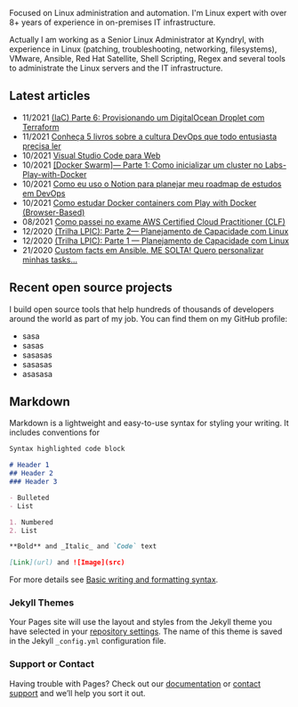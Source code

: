 Focused on Linux administration and automation. I'm Linux expert with over 8+ years of experience in on-premises IT infrastructure. 

Actually I am working as a Senior Linux Administrator at Kyndryl, with experience in Linux (patching, troubleshooting, networking, filesystems), VMware, Ansible, Red Hat Satellite, Shell Scripting, Regex and several tools to administrate the Linux servers and the IT infrastructure.


## Latest articles

- 11/2021 [(IaC) Parte 6: Provisionando um DigitalOcean Droplet com Terraform](https://amauryborgesouza.medium.com/iac-parte-6-provisionando-um-digitalocean-droplet-com-terraform-120d232d0bba)
- 11/2021 [Conheça 5 livros sobre a cultura DevOps que todo entusiasta precisa ler](https://amauryborgesouza.medium.com/conhe%C3%A7a-5-livros-sobre-a-cultura-devops-que-todo-entusiasta-precisa-ler-4d47ddfba9fe)
- 10/2021 [Visual Studio Code para Web](https://amauryborgesouza.medium.com/visual-studio-code-para-web-e5353e219342)
- 10/2021 [[Docker Swarm]— Parte 1: Como inicializar um cluster no Labs-Play-with-Docker](https://amauryborgesouza.medium.com/docker-swarm-parte-1-como-inicializar-um-cluster-no-labs-play-with-docker-d8d57816a62f)
- 10/2021 [Como eu uso o Notion para planejar meu roadmap de estudos em DevOps](https://amauryborgesouza.medium.com/como-eu-uso-o-notion-para-planejar-meu-roadmap-de-estudos-em-devops-4417f978f686)
- 10/2021 [Como estudar Docker containers com Play with Docker (Browser-Based)](https://amauryborgesouza.medium.com/como-estudar-docker-containers-com-play-with-docker-browser-based-da6e1d05b50b)
- 08/2021 [Como passei no exame AWS Certified Cloud Practitioner (CLF)](https://amauryborgesouza.medium.com/como-passei-no-exame-aws-certified-cloud-practitioner-clf-f2237aa4460f)
- 12/2020 [(Trilha LPIC): Parte 2— Planejamento de Capacidade com Linux](https://amauryborgesouza.medium.com/trilha-lpic-parte-2-planejamento-de-capacidade-com-linux-a6e2f9439c7d)
- 12/2020 [(Trilha LPIC): Parte 1 — Planejamento de Capacidade com Linux](https://amauryborgesouza.medium.com/trilha-lpic-parte-1-planejamento-de-capacidade-com-linux-a006d0736539)
- 21/2020 [Custom facts em Ansible. ME SOLTA! Quero personalizar minhas tasks…](https://amauryborgesouza.medium.com/custom-facts-em-ansible-me-solta-quero-personalizar-minhas-tasks-4718b48b88aa)


## Recent open source projects

I build open source tools that help hundreds of thousands of developers around the world as part of my job. You can find them on my GitHub profile:

- sasa
- sasas
- sasasas
- sasasas
- asasasa


## Markdown

Markdown is a lightweight and easy-to-use syntax for styling your writing. It includes conventions for

```markdown
Syntax highlighted code block

# Header 1
## Header 2
### Header 3

- Bulleted
- List

1. Numbered
2. List

**Bold** and _Italic_ and `Code` text

[Link](url) and ![Image](src)
```

For more details see [Basic writing and formatting syntax](https://docs.github.com/en/github/writing-on-github/getting-started-with-writing-and-formatting-on-github/basic-writing-and-formatting-syntax).

### Jekyll Themes

Your Pages site will use the layout and styles from the Jekyll theme you have selected in your [repository settings](https://github.com/amaurybsouza/aboutme/settings/pages). The name of this theme is saved in the Jekyll `_config.yml` configuration file.

### Support or Contact

Having trouble with Pages? Check out our [documentation](https://docs.github.com/categories/github-pages-basics/) or [contact support](https://support.github.com/contact) and we’ll help you sort it out.
